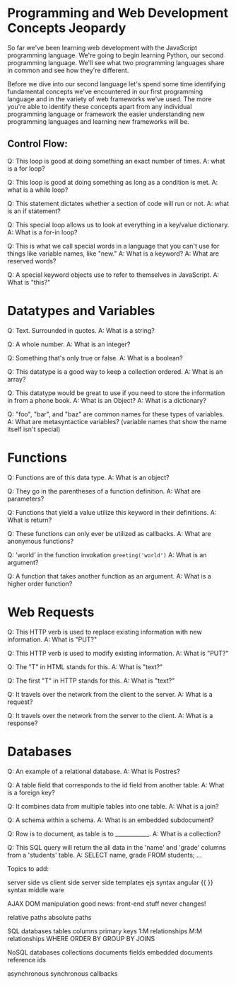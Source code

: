 # Programming and Web Development Concepts Jeopardy
So far we've been learning web development with the JavaScript programming
language. We're going to begin learning Python, our second programming
language. We'll see what two programming languages share in common and see
how they're different.

Before we dive into our second language let's spend some time identifying
fundamental concepts we've encountered in our first programming language
and in the variety of web frameworks we've used. The more you're able to
identify these concepts apart from any individual programming language or
framework the easier understanding new programming languages and learning
new frameworks will be.

## Control Flow:
Q: This loop is good at doing something an exact number of times.
A: what is a for loop?

Q: This loop is good at doing something as long as a condition is met.
A: what is a while loop?

Q: This statement dictates whether a section of code will run or not.
A: what is an if statement?

Q: This special loop allows us to look at everything in a key/value dictionary.
A: What is a for-in loop?

Q: This is what we call special words in a language that you can't use
   for things like variable names, like "new."
A: What is a keyword?
A: What are reserved words?

Q: A special keyword objects use to refer to themselves in JavaScript.
A: What is "this?"

# Datatypes and Variables
Q: Text. Surrounded in quotes.
A: What is a string?

Q: A whole number.
A: What is an integer?

Q: Something that's only true or false.
A: What is a boolean?

Q: This datatype is a good way to keep a collection ordered.
A: What is an array?

Q: This datatype would be great to use if you need to store the information
   in from a phone book.
A: What is an Object?
A: What is a dictionary?

Q: "foo", "bar", and "baz" are common names for these types of variables.
A: What are metasyntactice variables? (variable names that show the name itself isn't special)

# Functions
Q: Functions are of this data type.
A: What is an object?

Q: They go in the parentheses of a function definition.
A: What are parameters?

Q: Functions that yield a value utilize this keyword in their definitions.
A: What is return?

Q: These functions can only ever be utilized as callbacks.
A: What are anonymous functions?

Q: 'world' in the function invokation `greeting('world')`
A: What is an argument?

Q: A function that takes another function as an argument.
A: What is a higher order function?


# Web Requests
Q: This HTTP verb is used to replace existing information with new information.
A: What is "PUT?"

Q: This HTTP verb is used to modify existing information.
A: What is "PUT?"

Q: The "T" in HTML stands for this.
A: What is "text?"

Q: The first "T" in HTTP stands for this.
A: What is "text?"

Q: It travels over the network from the client to the server.
A: What is a request?

Q: It travels over the network from the server to the client.
A: What is a response?

# Databases

Q: An example of a relational database.
A: What is Postres?

Q: A table field that corresponds to the id field from another table:
A: What is a foreign key?

Q: It combines data from multiple tables into one table.
A: What is a join?

Q: A schema within a schema.
A: What is an embedded subdocument?

Q: Row is to document, as table is to ____________.
A: What is a collection?

Q: This SQL query will return the all data in the 'name' and 'grade' columns from a 'students' table.
A: SELECT name, grade FROM students;
...

Topics to add:

server side vs client side
server side templates
ejs syntax
angular {{ }} syntax
middle ware

AJAX
DOM manipulation
good news: front-end stuff never changes!

relative paths
absolute paths

SQL databases
  tables
  columns
  primary keys
  1:M relationships
  M:M relationships
  WHERE
  ORDER BY
  GROUP BY
  JOINS

NoSQL databases
  collections
  documents
  fields
  embedded documents
  reference ids

asynchronous
synchronous
callbacks
